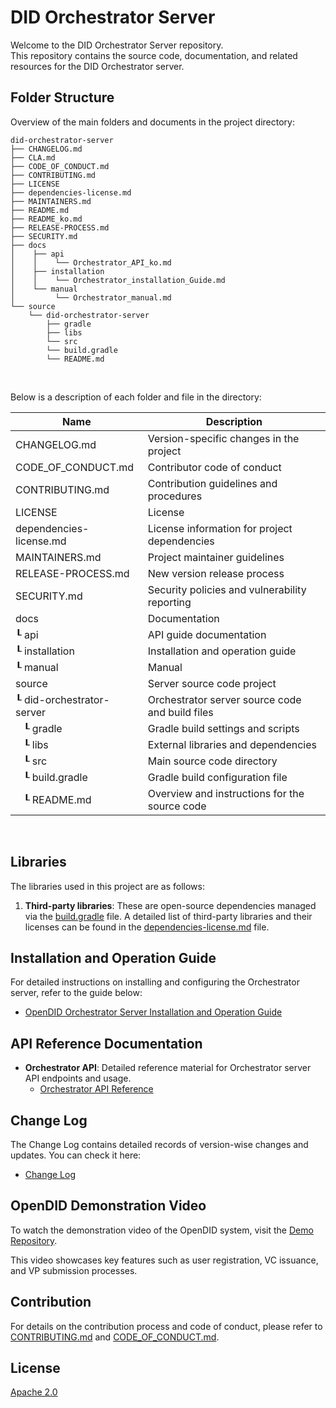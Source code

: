 DID Orchestrator Server
==

Welcome to the DID Orchestrator Server repository. <br>
This repository contains the source code, documentation, and related resources for the DID Orchestrator server.

## Folder Structure
Overview of the main folders and documents in the project directory:

```
did-orchestrator-server
├── CHANGELOG.md
├── CLA.md
├── CODE_OF_CONDUCT.md
├── CONTRIBUTING.md
├── LICENSE
├── dependencies-license.md
├── MAINTAINERS.md
├── README.md
├── README_ko.md
├── RELEASE-PROCESS.md
├── SECURITY.md
├── docs
│    ├── api
│    │    └── Orchestrator_API_ko.md
│    ├── installation
│    │    └── Orchestrator_installation_Guide.md
│    └── manual
│         └── Orchestrator_manual.md
└── source
    └── did-orchestrator-server
        ├── gradle
        ├── libs
        └── src
        └── build.gradle
        └── README.md
```

<br/>

Below is a description of each folder and file in the directory:

| Name                             | Description                                     |
| -------------------------------- | ---------------------------------------------- |
| CHANGELOG.md                     | Version-specific changes in the project        |
| CODE_OF_CONDUCT.md               | Contributor code of conduct                    |
| CONTRIBUTING.md                  | Contribution guidelines and procedures         |
| LICENSE                          | License                                        |
| dependencies-license.md          | License information for project dependencies   |
| MAINTAINERS.md                   | Project maintainer guidelines                  |
| RELEASE-PROCESS.md               | New version release process                    |
| SECURITY.md                      | Security policies and vulnerability reporting  |
| docs                             | Documentation                                  |
| ┖ api                            | API guide documentation                        |
| ┖ installation                   | Installation and operation guide               |
| ┖ manual                         | Manual                                        |
| source                           | Server source code project                     |
| ┖ did-orchestrator-server        | Orchestrator server source code and build files |
| &nbsp;&nbsp;&nbsp;┖ gradle       | Gradle build settings and scripts              |
| &nbsp;&nbsp;&nbsp;┖ libs         | External libraries and dependencies            |
| &nbsp;&nbsp;&nbsp;┖ src          | Main source code directory                     |
| &nbsp;&nbsp;&nbsp;┖ build.gradle | Gradle build configuration file                |
| &nbsp;&nbsp;&nbsp;┖ README.md    | Overview and instructions for the source code  |

<br/>

## Libraries

The libraries used in this project are as follows:

1. **Third-party libraries**: These are open-source dependencies managed via the [build.gradle](source/did-orchestrator-server/build.gradle) file. A detailed list of third-party libraries and their licenses can be found in the [dependencies-license.md](dependencies-license.md) file.

## Installation and Operation Guide

For detailed instructions on installing and configuring the Orchestrator server, refer to the guide below:
- [OpenDID Orchestrator Server Installation and Operation Guide](docs/installation/OpenDID_orchestrator_InstallationAndOperation_Guide.md)

## API Reference Documentation

- **Orchestrator API**: Detailed reference material for Orchestrator server API endpoints and usage.
  - [Orchestrator API Reference](docs/api/Orchestrator_API.md)

## Change Log

The Change Log contains detailed records of version-wise changes and updates. You can check it here:
- [Change Log](./CHANGELOG.md)  

## OpenDID Demonstration Video

To watch the demonstration video of the OpenDID system, visit the [Demo Repository](https://github.com/OmniOneID/did-demo-server). <br>

This video showcases key features such as user registration, VC issuance, and VP submission processes.

## Contribution

For details on the contribution process and code of conduct, please refer to [CONTRIBUTING.md](CONTRIBUTING.md) and [CODE_OF_CONDUCT.md](CODE_OF_CONDUCT.md).

## License
[Apache 2.0](LICENSE)

